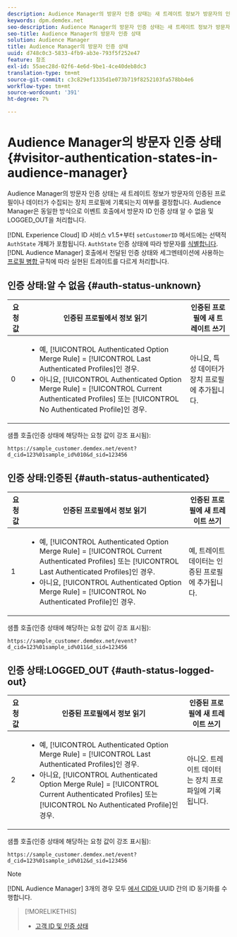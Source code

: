 ```yaml
---
description: Audience Manager의 방문자 인증 상태는 새 트레이트 정보가 방문자의 인증된 프로필이나 데이터가 수집되는 장치 프로필에 기록되는지 여부를 결정합니다. Audience Manager은 동일한 방식으로 이벤트 호출에서 방문자 ID 인증 상태 알 수 없음 및 LOGGED_OUT을 처리합니다.
keywords: dpm.demdex.net
seo-description: Audience Manager의 방문자 인증 상태는 새 트레이트 정보가 방문자의 인증된 프로필이나 데이터가 수집되는 장치 프로필에 기록되는지 여부를 결정합니다. Audience Manager은 동일한 방식으로 이벤트 호출에서 방문자 ID 인증 상태 알 수 없음 및 LOGGED_OUT을 처리합니다.
seo-title: Audience Manager의 방문자 인증 상태
solution: Audience Manager
title: Audience Manager의 방문자 인증 상태
uuid: d748c0c3-5833-4fb9-ab3e-793f5f252e47
feature: 참조
exl-id: 55aec28d-02f6-4e6d-9be1-4ce40deb8dc3
translation-type: tm+mt
source-git-commit: c3c829ef1335d1e073b719f8252103fa578bb4e6
workflow-type: tm+mt
source-wordcount: '391'
ht-degree: 7%

---
```


# Audience Manager의 방문자 인증 상태{#visitor-authentication-states-in-audience-manager}

Audience Manager의 방문자 인증 상태는 새 트레이트 정보가 방문자의 인증된 프로필이나 데이터가 수집되는 장치 프로필에 기록되는지 여부를 결정합니다. Audience Manager은 동일한 방식으로 이벤트 호출에서 방문자 ID 인증 상태 알 수 없음 및 LOGGED_OUT을 처리합니다.

[!DNL Experience Cloud] ID 서비스 v1.5+부터 `setCustomerID` 메서드에는 선택적 `AuthState` 개체가 포함됩니다. `AuthState` 인증 상태에 따라 방문자를  [식별합니다](https://docs.adobe.com/content/help/en/id-service/using/reference/authenticated-state.html). [!DNL Audience Manager] 호출에서 전달된 인증 상태와 세그멘테이션에 사용하는  [프로필 병합 ](../features/profile-merge-rules/merge-rules-dashboard.md) 규칙에 따라 실현된 트레이트를 다르게 처리합니다.

## 인증 상태:알 수 없음 {#auth-status-unknown}

| 요청 값 | 인증된 프로필에서 정보 읽기 | 인증된 프로필에 새 트레이트 쓰기 |
|---|---|---|
| 0 | <ul><li>예, [!UICONTROL Authenticated Option Merge Rule] = [!UICONTROL Last Authenticated Profiles]인 경우.</li><li>아니요, [!UICONTROL Authenticated Option Merge Rule] = [!UICONTROL Current Authenticated Profiles] 또는 [!UICONTROL No Authenticated Profile]인 경우.</li></ul> | 아니요, 특성 데이터가 장치 프로필에 추가됩니다. |

샘플 호출(인증 상태에 해당하는 요청 값이 강조 표시됨):

`https://sample_customer.demdex.net/event?d_cid=123%01sample_id%010&d_sid=123456`

## 인증 상태:인증된 {#auth-status-authenticated}

| 요청 값 | 인증된 프로필에서 정보 읽기 | 인증된 프로필에 새 트레이트 쓰기 |
|---|---|---|
| 1 | <ul><li>예, [!UICONTROL Authenticated Option Merge Rule] = [!UICONTROL Current Authenticated Profiles] 또는 [!UICONTROL Last Authenticated Profiles]인 경우.</li><li>아니요, [!UICONTROL Authenticated Option Merge Rule] = [!UICONTROL No Authenticated Profile]인 경우.</li></ul> | 예, 트레이트 데이터는 인증된 프로필에 추가됩니다. |

샘플 호출(인증 상태에 해당하는 요청 값이 강조 표시됨):

`https://sample_customer.demdex.net/event?d_cid=123%01sample_id%011&d_sid=123456`

## 인증 상태:LOGGED_OUT {#auth-status-logged-out}

| 요청 값 | 인증된 프로필에서 정보 읽기 | 인증된 프로필에 새 트레이트 쓰기 |
|---|---|---|
| 2 | <ul><li>예, [!UICONTROL Authenticated Option Merge Rule] = [!UICONTROL Last Authenticated Profiles]인 경우.</li><li>아니요, [!UICONTROL Authenticated Option Merge Rule] = [!UICONTROL Current Authenticated Profiles] 또는 [!UICONTROL No Authenticated Profile]인 경우.</li></ul> | 아니오. 트레이트 데이터는 장치 프로파일에 기록됩니다. |

샘플 호출(인증 상태에 해당하는 요청 값이 강조 표시됨):

`https://sample_customer.demdex.net/event?d_cid=123%01sample_id%012&d_sid=123456`

>[!NOTE]
>
>[!DNL Audience Manager] 3개의 경우 모두 [에서 CID와 ](../reference/ids-in-aam.md) UUID 간의 ID 동기화를 수행합니다.

>[!MORELIKETHIS]
>
>* [고객 ID 및 인증 상태](https://docs.adobe.com/content/help/en/id-service/using/reference/authenticated-state.html)

